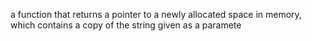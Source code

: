 a function that returns a pointer to a newly allocated space in memory, which contains a copy of the string given as a paramete
